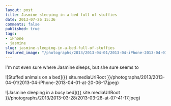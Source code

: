 ```yaml
---
layout: post
title: Jasmine sleeping in a bed full of stuffies
date: 2013-07-26 15:36
comments: false
published: true
tags:
- iPhone
- jasmine
slug: jasmine-sleeping-in-a-bed-full-of-stuffies
featured_image: "/photographs/2013/2013-04-01/2013-04-iPhone-2013-04-01-at-20-06-17.jpeg"
---
```

I'm not even sure where Jasmine sleeps, but she sure seems to

![Stuffed animals on a bed]({{ site.mediaUrlRoot }}/photographs/2013/2013-04-01/2013-04-iPhone-2013-04-01-at-20-06-17.jpeg)

![Jasmine sleeping in a busy bed]({{ site.mediaUrlRoot }}/photographs/2013/2013-03-28/2013-03-28-at-07-41-17.jpeg)
